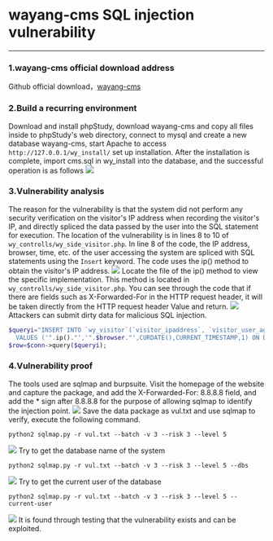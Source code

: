 # wayang-cms SQL injection vulnerability
---
### 1.wayang-cms official download address
Github official download，[wayang-cms](https://github.com/ketutd/wayang-cms)
### 2.Build a recurring environment
Download and install phpStudy, download wayang-cms and copy all files inside to phpStudy's web directory, connect to mysql and create a new database wayang-cms, start Apache to access `http://127.0.0.1/wy_install/` set up installation. After the installation is complete, import cms.sql in wy_install into the database, and the successful operation is as follows
![](https://lowliness9.github.io/post-images/1605356351107.png)
### 3.Vulnerability analysis
The reason for the vulnerability is that the system did not perform any security verification on the visitor's IP address when recording the visitor's IP, and directly spliced the data passed by the user into the SQL statement for execution. The location of the vulnerability is in lines 8 to 10 of `wy_controlls/wy_side_visitor.php`. In line 8 of the code, the IP address, browser, time, etc. of the user accessing the system are spliced with SQL statements using the `Insert` keyword. The code uses the ip() method to obtain the visitor's IP address.
![](https://lowliness9.github.io/post-images/1605352424803.png)
Locate the file of the ip() method to view the specific implementation. This method is located in `wy_controlls/wy_side_visitor.php`. You can see through the code that if there are fields such as X-Forwarded-For in the HTTP request header, it will be taken directly from the HTTP request header Value and return.
![](https://lowliness9.github.io/post-images/1605352606597.png)
Attackers can submit dirty data for malicious SQL injection.
```php
$queryi="INSERT INTO `wy_visitor`(`visitor_ipaddress`, `visitor_user_agent`, `visitor_date`, `visitor_online`, `visitor_online_status`) 
  VALUES ('".ip()."','".$browser."',CURDATE(),CURRENT_TIMESTAMP,1) ON DUPLICATE KEY UPDATE `visitor_online`=CURRENT_TIMESTAMP, `visitor_online_status`=1";
$row=$conn->query($queryi);
```
### 4.Vulnerability proof
The tools used are sqlmap and burpsuite. Visit the homepage of the website and capture the package, and add the X-Forwarded-For: 8.8.8.8 field, and add the \* sign after 8.8.8.8 for the purpose of allowing sqlmap to identify the injection point.
![](https://lowliness9.github.io/post-images/1605354299986.png)
Save the data package as vul.txt and use sqlmap to verify, execute the following command.
```
python2 sqlmap.py -r vul.txt --batch -v 3 --risk 3 --level 5 
```
![](https://lowliness9.github.io/post-images/1605354487105.png)
Try to get the database name of the system
```
python2 sqlmap.py -r vul.txt --batch -v 3 --risk 3 --level 5 --dbs
```
![](https://lowliness9.github.io/post-images/1605354592521.png)
Try to get the current user of the database
```
python2 sqlmap.py -r vul.txt --batch -v 3 --risk 3 --level 5 --current-user
```
![](https://lowliness9.github.io/post-images/1605355125688.png)
It is found through testing that the vulnerability exists and can be exploited.

